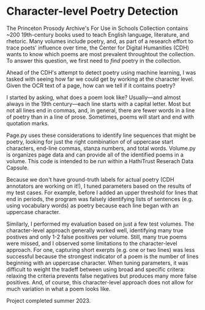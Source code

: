 # Character-level Poetry Detection 

The Princeton Prosody Archive's For Use in Schools Collection contains ~200 19th-century books used to teach English language, 
literature, and rhetoric. Many volumes include poetry, and, as part of a research effort to trace poets' influence over time, the Center for 
Digital Humanities (CDH) wants to know which poems are most prevalent throughtout the collection. To answer this question, we first need 
to *find* poetry in the collection. 

Ahead of the CDH's attempt to detect poetry using machine learning, I was tasked with seeing how far we could get by working at the character level. Given the OCR text of a page, how can we tell if it contains poetry? 

I started by asking, what does a poem look like? Usually—and almost always in the 19th century—each line starts with a capital letter. Most but not all lines end in commas, and, in general, there are fewer words in a line of poetry than in a line of prose. Sometimes, poems will start and end with quotation marks. 

Page.py uses these considerations to identify line sequences that might be poetry, looking for just the right combination of  of uppercase start characters, end-line commas, stanza numbers, and total words. Volume.py is organizes page data and can provide all of the identified poems in a volume. This code is intended to be run within a HathiTrust Reserach Data Capsule.

Because we don't have ground-truth labels for actual poetry (CDH annotators are working on it!), I tuned parameters based on the results of my test cases. For example, before I added an upper threshold for lines that end in periods, the program was falsely identifying lists of sentences (e.g. using vocabulary words) as poetry because each line began with an uppercase character. 

Similarly, I performed my evaluation based on just a few test volumes. The character-level approach generally worked well, identifying many true postives and only 1-2 false positives per volume. Still, many true poems were missed, and I observed some limitations to the character-level approach. For one, capturing short exerpts (e.g. one or two lines) was less successful because the strongest indicator of a poem is the number of lines beginning with an uppercase character. When tuning parameters, it was difficult to weight the tradeff between using broad and specific critera: relaxing the criteria prevents false negatives but produces many more false positives. And, of course, this character-level approach does not allow for much variation in what a poem looks like. 

Project completed summer 2023. 
